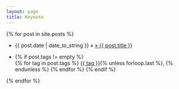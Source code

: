 ```yaml
---
layout: page
title: Keynote
---
```


<div class="home-posts">
  {% for post in site.posts %}
  <ul class="home">
    <li class="home"><a href="{{ post.link }}"></a> {{ post.date | date_to_string }} &raquo; <a href="{{ post.url }}">&raquo; {{ post.title }}   </a></li>
	  <li class="home">
	    <p class="home-tags"> 
	      {% if post.tags != empty %}<br/><i class="fa fa-tags"></i>
	        {% for tag in post.tags %}
	          <a href="{{ '-ref' | prepend: tag | replace: ' ','-' | prepend: 'tags/#' | prepend: site.baseurl }}">{{ tag }}</a>{% unless forloop.last %}, {% endunless %}
	        {% endfor %}
	      {% endif %}
	    </p>
	  </li>
  </ul>
  {% endfor %}
</div>